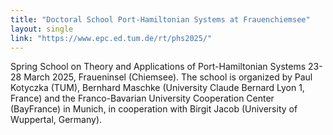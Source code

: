 ```yaml
---
title: "Doctoral School Port-Hamiltonian Systems at Frauenchiemsee"
layout: single
link: "https://www.epc.ed.tum.de/rt/phs2025/"
---
```

Spring School on Theory and Applications of Port-Hamiltonian Systems
23-28 March 2025, Fraueninsel (Chiemsee). The school is organized by Paul Kotyczka (TUM), Bernhard Maschke (University Claude Bernard Lyon 1, France) and the Franco-Bavarian University Cooperation Center (BayFrance) in Munich, in cooperation with Birgit Jacob (University of Wuppertal, Germany).

